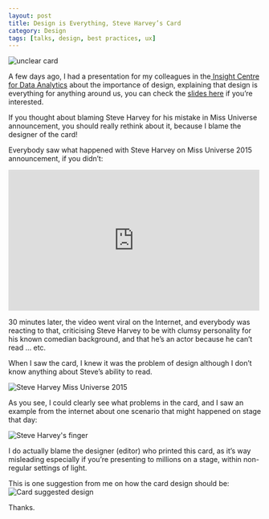 ```yaml
---
layout: post
title: Design is Everything, Steve Harvey’s Card
category: Design
tags: [talks, design, best practices, ux]
---
```


![unclear card]({{site.images_url}}2015/12/harvey-card11.png)  
  
  
A few days ago, I had a presentation for my colleagues in the<a href="http://insight-centre.org/" target="_blank"> Insight Centre for Data Analytics</a> about the importance of design, explaining that design is everything for anything around us, you can check the <a href="https://www.insight-centre.org/content/wait-%E2%80%A6-your-demo" target="_blank">slides here</a> if you’re interested.  
  
If you thought about blaming Steve Harvey for his mistake in Miss Universe announcement, you should really rethink about it, because I blame the designer of the card!  
  
Everybody saw what happened with Steve Harvey on Miss Universe 2015 announcement, if you didn’t:
  
<iframe width="500" height="281" src="https://www.youtube.com/embed/nmqAjr0xs04?feature=oembed" frameborder="0" allowfullscreen=""></iframe>  
  
  
30 minutes later, the video went viral on the Internet, and everybody was reacting to that, criticising Steve Harvey to be with clumsy personality for his known comedian background, and that he’s an actor because he can’t read … etc.  
  
When I saw the card, I knew it was the problem of design although I don’t know anything about Steve’s ability to read.  
  
![Steve Harvey Miss Universe 2015]({{site.images_url}}2015/12/harvey-card11.png)  
  
  
As you see, I could clearly see what problems in the card, and I saw an example from the internet about one scenario that might happened on stage that day:  
  
![Steve Harvey's finger]({{site.images_url}}2015/12/harvey-card2.png)  
  
  
I do actually blame the designer (editor) who printed this card, as it’s way misleading especially if you’re presenting to millions on a stage, within non-regular settings of light.  
  
This is one suggestion from me on how the card design should be:  
![Card suggested design]({{site.images_url}}2015/12/harvey-card3.png)  
  
Thanks.  
